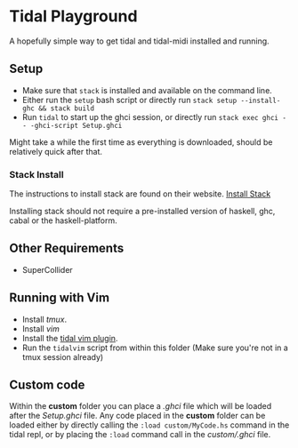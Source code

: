 # Tidal Playground

A hopefully simple way to get tidal and tidal-midi installed and running.

## Setup

* Make sure that `stack` is installed and available on the command line.
* Either run the `setup` bash script or directly run `stack setup --install-ghc && stack build`
* Run `tidal` to start up the ghci session, or directly run `stack exec ghci -- -ghci-script Setup.ghci`

Might take a while the first time as everything is downloaded, should be relatively quick after that.

### Stack Install

The instructions to install stack are found on their website.
[Install Stack](https://docs.haskellstack.org/en/stable/install_and_upgrade/)

Installing stack should not require a pre-installed version of haskell, ghc, cabal or the haskell-platform.

## Other Requirements

* SuperCollider

## Running with Vim

* Install *tmux*.
* Install *vim*
* Install the [tidal vim plugin](https://github.com/munshkr/vim-tidal).
* Run the `tidalvim` script from within this folder (Make sure you're not in a tmux session already)

## Custom code

Within the **custom** folder you can place a *.ghci* file which will be loaded after the *Setup.ghci* file.
Any code placed in the **custom** folder can be loaded either by directly calling the `:load custom/MyCode.hs` command in the tidal repl, or by placing the `:load` command call in the *custom/.ghci* file.
